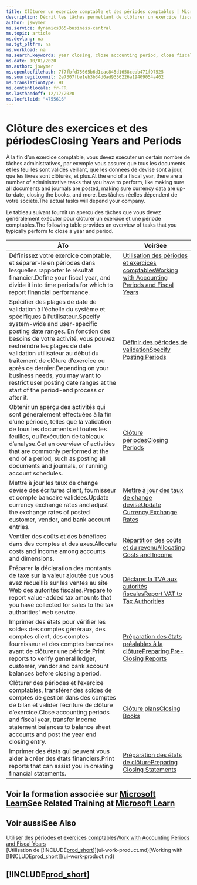 ```yaml
---
title: Clôturer un exercice comptable et des périodes comptables | Microsoft Docs
description: Décrit les tâches permettant de clôturer un exercice fiscal ou une période comptable, par exemple, en vérifiant que les documents et les feuilles sont validés et en vérifiant les soldes bancaires.
author: jswymer
ms.service: dynamics365-business-central
ms.topic: article
ms.devlang: na
ms.tgt_pltfrm: na
ms.workload: na
ms.search.keywords: year closing, close accounting period, close fiscal year, bank account detailed trial balance
ms.date: 10/01/2020
ms.author: jswymer
ms.openlocfilehash: 7f7fbfd75665b6d1cac845d1658ceab471f97525
ms.sourcegitcommit: 2e7307fbe1eb3b34d0ad9356226a19409054a402
ms.translationtype: HT
ms.contentlocale: fr-FR
ms.lasthandoff: 12/17/2020
ms.locfileid: "4755616"
---
```

# <a name="closing-years-and-periods"></a><span data-ttu-id="c2591-103">Clôture des exercices et des périodes</span><span class="sxs-lookup"><span data-stu-id="c2591-103">Closing Years and Periods</span></span>

<span data-ttu-id="c2591-104">À la fin d’un exercice comptable, vous devez exécuter un certain nombre de tâches administratives, par exemple vous assurer que tous les documents et les feuilles sont validés veillant, que les données de devise sont à jour, que les livres sont clôturés, et plus.</span><span class="sxs-lookup"><span data-stu-id="c2591-104">At the end of a fiscal year, there are a number of administrative tasks that you have to perform, like making sure all documents and journals are posted, making sure currency data are up-to-date, closing the books, and more.</span></span> <span data-ttu-id="c2591-105">Les tâches réelles dépendent de votre société.</span><span class="sxs-lookup"><span data-stu-id="c2591-105">The actual tasks will depend your company.</span></span>

<span data-ttu-id="c2591-106">Le tableau suivant fournit un aperçu des tâches que vous devez généralement exécuter pour clôturer un exercice et une période comptables.</span><span class="sxs-lookup"><span data-stu-id="c2591-106">The following table provides an overview of tasks that you typically perform to close a year and period.</span></span>

| <span data-ttu-id="c2591-107">À</span><span class="sxs-lookup"><span data-stu-id="c2591-107">To</span></span> | <span data-ttu-id="c2591-108">Voir</span><span class="sxs-lookup"><span data-stu-id="c2591-108">See</span></span> |
| --- | --- |
| <span data-ttu-id="c2591-109">Définissez votre exercice comptable, et séparer-le en périodes dans lesquelles rapporter le résultat financier.</span><span class="sxs-lookup"><span data-stu-id="c2591-109">Define your fiscal year, and divide it into time periods for which to report financial performance.</span></span> | [<span data-ttu-id="c2591-110">Utilisation des périodes et exercices comptables</span><span class="sxs-lookup"><span data-stu-id="c2591-110">Working with Accounting Periods and Fiscal Years</span></span>](finance-accounting-periods-and-fiscal-years.md)|
| <span data-ttu-id="c2591-111">Spécifier des plages de date de validation à l’échelle du système et spécifiques à l’utilisateur.</span><span class="sxs-lookup"><span data-stu-id="c2591-111">Specify system-wide and user-specific posting date ranges.</span></span> <span data-ttu-id="c2591-112">En fonction des besoins de votre activité, vous pouvez restreindre les plages de date validation utilisateur au début du traitement de clôture d’exercice ou après ce dernier.</span><span class="sxs-lookup"><span data-stu-id="c2591-112">Depending on your business needs, you may want to restrict user posting date ranges at the start of the period-end process or after it.</span></span> |[<span data-ttu-id="c2591-113">Définir des périodes de validation</span><span class="sxs-lookup"><span data-stu-id="c2591-113">Specify Posting Periods</span></span>](finance-how-specify-posting-periods.md) |
| <span data-ttu-id="c2591-114">Obtenir un aperçu des activités qui sont généralement effectuées à la fin d’une période, telles que la validation de tous les documents et toutes les feuilles, ou l’exécution de tableaux d’analyse.</span><span class="sxs-lookup"><span data-stu-id="c2591-114">Get an overview of activities that are commonly performed at the end of a period, such as posting all documents and journals, or running account schedules.</span></span> |[<span data-ttu-id="c2591-115">Clôture périodes</span><span class="sxs-lookup"><span data-stu-id="c2591-115">Closing Periods</span></span>](year-how-complete-period-end-processes.md) |
| <span data-ttu-id="c2591-116">Mettre à jour les taux de change devise des écritures client, fournisseur et compte bancaire validées.</span><span class="sxs-lookup"><span data-stu-id="c2591-116">Update currency exchange rates and adjust the exchange rates of posted customer, vendor, and bank account entries.</span></span> |[<span data-ttu-id="c2591-117">Mettre à jour des taux de change devise</span><span class="sxs-lookup"><span data-stu-id="c2591-117">Update Currency Exchange Rates</span></span>](finance-how-update-currencies.md) |
| <span data-ttu-id="c2591-118">Ventiler des coûts et des bénéfices dans des comptes et des axes.</span><span class="sxs-lookup"><span data-stu-id="c2591-118">Allocate costs and income among accounts and dimensions.</span></span> |[<span data-ttu-id="c2591-119">Répartition des coûts et du revenu</span><span class="sxs-lookup"><span data-stu-id="c2591-119">Allocating Costs and Income</span></span>](year-allocate-costs-income.md) |
| <span data-ttu-id="c2591-120">Préparer la déclaration des montants de taxe sur la valeur ajoutée que vous avez recueillis sur les ventes au site Web des autorités fiscales.</span><span class="sxs-lookup"><span data-stu-id="c2591-120">Prepare to report value-added tax amounts that you have collected for sales to the tax authorities' web service.</span></span> |[<span data-ttu-id="c2591-121">Déclarer la TVA aux autorités fiscales</span><span class="sxs-lookup"><span data-stu-id="c2591-121">Report VAT to Tax Authorities</span></span>](finance-how-report-vat.md)|
| <span data-ttu-id="c2591-122">Imprimer des états pour vérifier les soldes des comptes généraux, des comptes client, des comptes fournisseur et des comptes bancaires avant de clôturer une période.</span><span class="sxs-lookup"><span data-stu-id="c2591-122">Print reports to verify general ledger, customer, vendor and bank account balances before closing a period.</span></span> |[<span data-ttu-id="c2591-123">Préparation des états préalables à la clôture</span><span class="sxs-lookup"><span data-stu-id="c2591-123">Preparing Pre-Closing Reports</span></span>](year-prepare-preclose-reports.md) |
| <span data-ttu-id="c2591-124">Clôturer des périodes et l’exercice comptables, transférer des soldes de comptes de gestion dans des comptes de bilan et valider l’écriture de clôture d’exercice.</span><span class="sxs-lookup"><span data-stu-id="c2591-124">Close accounting periods and fiscal year, transfer income statement balances to balance sheet accounts and post the year end closing entry.</span></span> |[<span data-ttu-id="c2591-125">Clôture plans</span><span class="sxs-lookup"><span data-stu-id="c2591-125">Closing Books</span></span>](year-close-books.md) |
| <span data-ttu-id="c2591-126">Imprimer des états qui peuvent vous aider à créer des états financiers.</span><span class="sxs-lookup"><span data-stu-id="c2591-126">Print reports that can assist you in creating financial statements.</span></span> |[<span data-ttu-id="c2591-127">Préparation des états de clôture</span><span class="sxs-lookup"><span data-stu-id="c2591-127">Preparing Closing Statements</span></span>](year-prepare-close-statement.md) |

## <a name="see-related-training-at-microsoft-learn"></a><span data-ttu-id="c2591-128">Voir la formation associée sur [Microsoft Learn](/learn/modules/close-fiscal-year-dynamics-365-business-central/index)</span><span class="sxs-lookup"><span data-stu-id="c2591-128">See Related Training at [Microsoft Learn](/learn/modules/close-fiscal-year-dynamics-365-business-central/index)</span></span>

## <a name="see-also"></a><span data-ttu-id="c2591-129">Voir aussi</span><span class="sxs-lookup"><span data-stu-id="c2591-129">See Also</span></span>

[<span data-ttu-id="c2591-130">Utiliser des périodes et exercices comptables</span><span class="sxs-lookup"><span data-stu-id="c2591-130">Work with Accounting Periods and Fiscal Years</span></span>](finance-accounting-periods-and-fiscal-years.md)  
<span data-ttu-id="c2591-131">[Utilisation de [!INCLUDE[prod_short](includes/prod_short.md)]](ui-work-product.md)</span><span class="sxs-lookup"><span data-stu-id="c2591-131">[Working with [!INCLUDE[prod_short](includes/prod_short.md)]](ui-work-product.md)</span></span>

## [!INCLUDE[prod_short](includes/free_trial_md.md)]  
